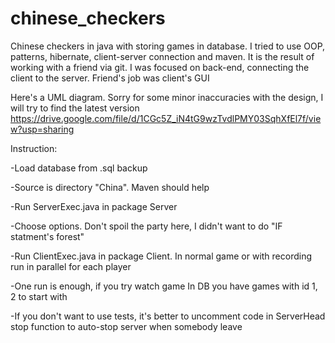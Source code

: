 # chinese_checkers
Chinese checkers in java with storing games in database. I tried to use OOP, patterns, hibernate, client-server connection and maven. It is the result of working with a friend via git. I was focused on back-end, connecting the client to the server. Friend's job was client's GUI

Here's a UML diagram. Sorry for some minor inaccuracies with the design, I will try to find the latest version
https://drive.google.com/file/d/1CGc5Z_iN4tG9wzTvdlPMY03SqhXfEl7f/view?usp=sharing

Instruction:

-Load database from .sql backup

-Source is directory "China". Maven should help

-Run ServerExec.java in package Server

-Choose options. Don't spoil the party here, I didn't want to do "IF statment's forest"

-Run ClientExec.java in package Client. In normal game or with recording run in parallel for each player

-One run is enough, if you try watch game  In DB you have games with id 1, 2 to start with

-If you don't want to use tests, it's better to uncomment code in ServerHead stop function to auto-stop server when somebody leave
